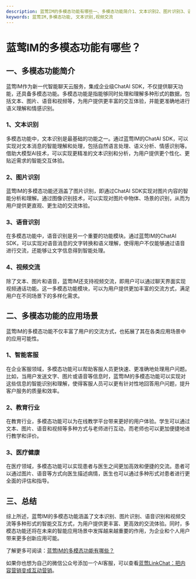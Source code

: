 ```yaml
---
description: 蓝莺IM的多模态功能有哪些一、多模态功能简介1、文本识别2、图片识别3、语音识别4、视频交流二、多模态功能的应用场景1、智能客服2、教育行业3、医疗健康三、总结
keywords: 蓝莺IM,多模态功能, 文本识别,视频交流
---
```

# 蓝莺IM的多模态功能有哪些？

## 一、多模态功能简介
蓝莺IM作为新一代智能聊天云服务，集成企业级ChatAI SDK，不仅提供聊天功能，还具备多模态功能。多模态功能是指能够同时处理和理解多种形式的数据，包括文本、图片、语音和视频等，为用户提供更丰富的交互体验，并能更准确地进行语义理解和情感识别。

### 1、文本识别
多模态功能中，文本识别是最基础的功能之一。通过蓝莺IM的ChatAI SDK，可以实现对文本消息的智能理解和处理，包括自然语言处理、语义分析、情感识别等。借助大模型AI技术，可以实现更精准的文本识别和分析，为用户提供更个性化、更贴近需求的智能交互体验。

### 2、图片识别
蓝莺IM的多模态功能还涵盖了图片识别，即通过ChatAI SDK实现对图片内容的智能分析和理解。通过图像识别技术，可以实现对图片中物体、场景的识别，从而为用户提供更直观、更生动的交流体验。

### 3、语音识别
在多模态功能中，语音识别是另一个重要的功能模块。通过蓝莺IM的ChatAI SDK，可以实现对语音消息的文字转换和语义理解，使得用户不仅能够通过语音进行交流，还能够让文字信息得到智能处理。

### 4、视频交流
除了文本、图片和语音，蓝莺IM还支持视频交流，即用户可以通过聊天界面实现视频通话功能。这一多模态功能模块，可以为用户提供更加丰富的交流方式，满足用户在不同场景下的多样化需求。

## 二、多模态功能的应用场景
蓝莺IM的多模态功能不仅丰富了用户的交流方式，也拓展了其在各类应用场景中的应用可能性。

### 1、智能客服
在企业客服领域，多模态功能可以帮助客服人员更快速、更准确地处理用户问题。比如，当用户发送文字、图片或语音等信息时，蓝莺IM的多模态功能可以实现对这些信息的智能识别和理解，使得客服人员可以更有针对性地回答用户问题，提升客户服务的质量和效率。

### 2、教育行业
在教育行业，多模态功能可以为在线教学平台带来更好的用户体验。学生可以通过文本、图片、语音和视频等多种方式与老师进行互动，而老师也可以更加便捷地进行教学和评价。

### 3、医疗健康
在医疗领域，多模态功能可以实现患者与医生之间更加高效和便捷的交流。患者可以通过图片、语音等方式向医生描述病情，医生也可以通过多种形式对患者进行更全面的评估和指导。

## 三、总结
综上所述，蓝莺IM的多模态功能涵盖了文本识别、图片识别、语音识别和视频交流等多种形式的智能交互方式，为用户提供更丰富、更高效的交流体验。同时，多模态功能还将在未来的智能应用场景中发挥越来越重要的作用，为企业和个人用户带来更多创新应用可能。

了解更多可阅读：[蓝莺IM的多模态功能有哪些？](https://www.lanyingim.com)

如果你也想为自己的微信公众号添加一个AI客服，可以查看[蓝莺LinkChat：把内容营销变成互动营销](https://www.lanyingim.com/articles/product-and-technologies/lanying-linkchat-turning-content-marketing-into-interactive-marketing.html)。